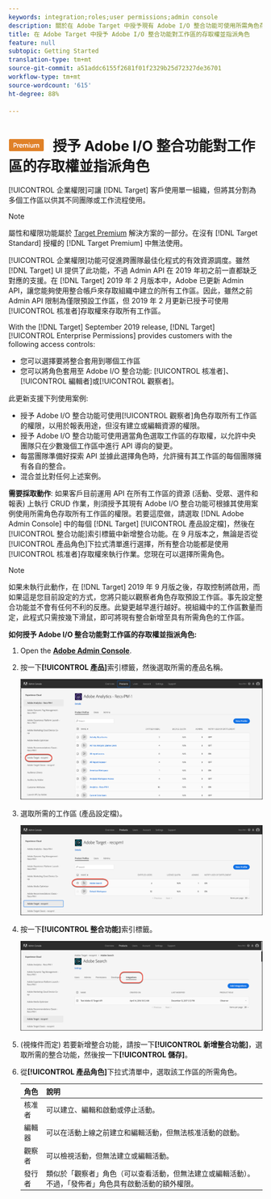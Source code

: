 ```yaml
---
keywords: integration;roles;user permissions;admin console
description: 關於在 Adobe Target 中授予現有 Adobe I/O 整合功能可使用所需角色存取所有工作區之權限的資訊。
title: 在 Adobe Target 中授予 Adobe I/O 整合功能對工作區的存取權並指派角色
feature: null
subtopic: Getting Started
translation-type: tm+mt
source-git-commit: a51addc6155f2681f01f2329b25d72327de36701
workflow-type: tm+mt
source-wordcount: '615'
ht-degree: 88%

---
```



# ![PREMIUM](/help/assets/premium.png) 授予 Adobe I/O 整合功能對工作區的存取權並指派角色

[!UICONTROL 企業權限]可讓 [!DNL Target] 客戶使用單一組織，但將其分割為多個工作區以供其不同團隊或工作流程使用。

>[!NOTE]
>
>屬性和權限功能屬於 [Target Premium](/help/c-intro/intro.md#premium) 解決方案的一部分。在沒有 [!DNL Target Standard] 授權的 [!DNL Target Premium] 中無法使用。

[!UICONTROL 企業權限]功能可促進跨團隊最佳化程式的有效資源調度。雖然 [!DNL Target] UI 提供了此功能，不過 Admin API 在 2019 年初之前一直都缺乏對應的支援。在 [!DNL Target] 2019 年 2 月版本中，Adobe 已更新 Admin API，讓您能夠使用整合帳戶來存取組織中建立的所有工作區。因此，雖然之前 Admin API 限制為僅限預設工作區，但 2019 年 2 月更新已授予可使用[!UICONTROL 核准者]存取權來存取所有工作區。

With the [!DNL Target] September 2019 release, [!DNL Target] [!UICONTROL Enterprise Permissions] provides customers with the following access controls:

* 您可以選擇要將整合套用到哪個工作區
* 您可以將角色套用至 Adobe I/O 整合功能: [!UICONTROL 核准者]、[!UICONTROL 編輯者]或[!UICONTROL 觀察者]。

此更新支援下列使用案例:

* 授予 Adobe I/O 整合功能可使用[!UICONTROL 觀察者]角色存取所有工作區的權限，以用於報表用途，但沒有建立或編輯資源的權限。
* 授予 Adobe I/O 整合功能可使用適當角色選取工作區的存取權，以允許中央團隊只在少數幾個工作區中進行 API 導向的變更。
* 每當團隊準備好探索 API 並據此選擇角色時，允許擁有其工作區的每個團隊擁有各自的整合。
* 混合並比對任何上述案例。

**需要採取動作**: 如果客戶目前運用 API 在所有工作區的資源 (活動、受眾、選件和報表) 上執行 CRUD 作業，則須授予其現有 Adobe I/O 整合功能可根據其使用案例使用所需角色存取所有工作區的權限。若要這麼做，請選取 [!DNL Adobe Admin Console] 中的每個 [!DNL Target] [!UICONTROL 產品設定檔]，然後在[!UICONTROL 整合功能]索引標籤中新增整合功能。在 9 月版本之，無論是否從[!UICONTROL 產品角色]下拉式清單進行選擇，所有整合功能都是使用[!UICONTROL 核准者]存取權來執行作業。您現在可以選擇所需角色。

>[!NOTE]
>
>如果未執行此動作，在 [!DNL Target] 2019 年 9 月版之後，存取控制將啟用，而如果這是您目前設定的方式，您將只能以觀察者角色存取預設工作區。事先設定整合功能並不會有任何不利的反應。此變更越早進行越好。視組織中的工作區數量而定，此程式只需按幾下滑鼠，即可將現有整合新增至具有所需角色的工作區。

**如何授予 Adobe I/O 整合功能對工作區的存取權並指派角色:**

1. Open the **[Adobe Admin Console](https://adminconsole.adobe.com)**.

1. 按一下&#x200B;**[!UICONTROL 產品]**&#x200B;索引標籤，然後選取所需的產品名稱。

   ![在 Adobe Admin Console 中選擇產品](/help/administrating-target/c-user-management/property-channel/assets/io-choose-product.png)

1. 選取所需的工作區 (產品設定檔)。

   ![選取產品設定檔](/help/administrating-target/c-user-management/property-channel/assets/io-select-product-profile.png)

1. 按一下&#x200B;**[!UICONTROL 整合功能]**&#x200B;索引標籤。

   ![整合功能索引標籤](/help/administrating-target/c-user-management/property-channel/assets/integrations-tab.png)

1. (視條件而定) 若要新增整合功能，請按一下&#x200B;**[!UICONTROL 新增整合功能]**，選取所需的整合功能，然後按一下&#x200B;**[!UICONTROL 儲存]**。

1. 從&#x200B;**[!UICONTROL 產品角色]**&#x200B;下拉式清單中，選取該工作區的所需角色。

   | 角色 | 說明 |
   |--- |--- |
   | 核准者 | 可以建立、編輯和啟動或停止活動。 |
   | 編輯器 | 可以在活動上線之前建立和編輯活動，但無法核准活動的啟動。 |
   | 觀察者 | 可以檢視活動，但無法建立或編輯活動。 |
   | 發行者 | 類似於「觀察者」角色（可以查看活動，但無法建立或編輯活動）。 不過，「發佈者」角色具有啟動活動的額外權限。 |
